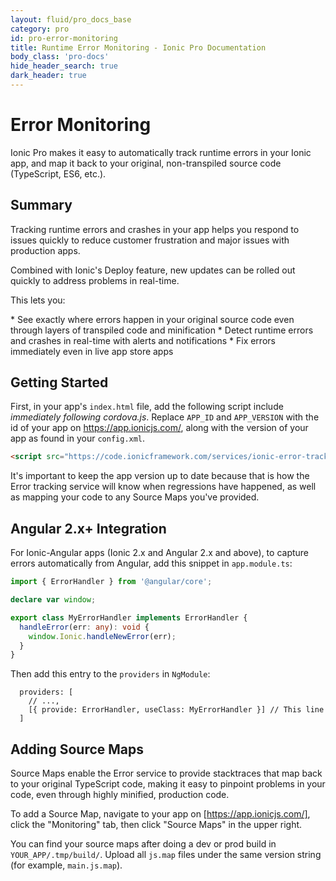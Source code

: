 ```yaml
---
layout: fluid/pro_docs_base
category: pro
id: pro-error-monitoring
title: Runtime Error Monitoring - Ionic Pro Documentation
body_class: 'pro-docs'
hide_header_search: true
dark_header: true
---
```


# Error Monitoring

Ionic Pro makes it easy to automatically track runtime errors in your Ionic app, and map it back to your original, non-transpiled source code (TypeScript, ES6, etc.).

## Summary

Tracking runtime errors and crashes in your app helps you respond to issues quickly to reduce customer frustration and major issues with production apps.

Combined with Ionic's Deploy feature, new updates can be rolled out quickly to address problems in real-time.

This lets you:

<div class="condensed" markdown="1">
* See exactly where errors happen in your original source code even through layers of transpiled code and minification
* Detect runtime errors and crashes in real-time with alerts and notifications
* Fix errors immediately even in live app store apps
</div>

## Getting Started

First, in your app's `index.html` file, add the following script include *immediately following cordova.js*. Replace `APP_ID` and `APP_VERSION` with
the id of your app on https://app.ionicjs.com/, along with the version of your app as found in your `config.xml`.

```html
<script src="https://code.ionicframework.com/services/ionic-error-tracking.min.js" data-app-id="APP_ID" data-app-version="APP_VERSION"></script>
```

<div class="callout danger" markdown="1">
It's important to keep the app version up to date because that is how the Error tracking
service will know when regressions have happened, as well as mapping your code to any
Source Maps you've provided.
</div>

## Angular 2.x+ Integration

For Ionic-Angular apps (Ionic 2.x and Angular 2.x and above), to capture errors automatically from Angular, add this snippet in `app.module.ts`:

```typescript
import { ErrorHandler } from '@angular/core';

declare var window;

export class MyErrorHandler implements ErrorHandler {
  handleError(err: any): void {
    window.Ionic.handleNewError(err);
  }
}
```

Then add this entry to the `providers` in `NgModule`:

```
  providers: [
    // ...,
    [{ provide: ErrorHandler, useClass: MyErrorHandler }] // This line
  ]
```


## Adding Source Maps

Source Maps enable the Error service to provide stacktraces that map back
to your original TypeScript code, making it easy to pinpoint problems
in your code, even through highly minified, production code.

To add a Source Map, navigate to your app on [https://app.ionicjs.com/], click the "Monitoring" tab,
then click "Source Maps" in the upper right.

You can find your source maps after doing a dev or prod build in `YOUR_APP/.tmp/build/`. Upload all `js.map` files
under the same version string (for example, `main.js.map`).
